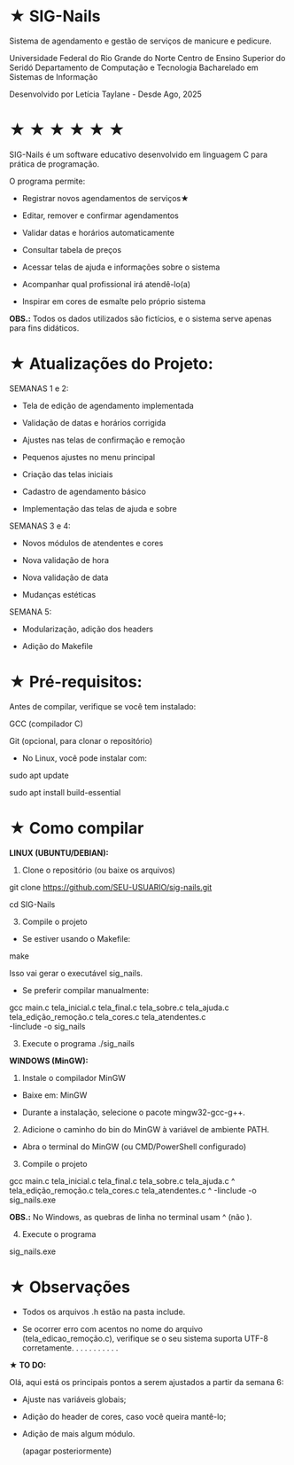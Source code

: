 # ★ SIG-Nails
Sistema de agendamento e gestão de serviços de manicure e pedicure.

Universidade Federal do Rio Grande do Norte
Centro de Ensino Superior do Seridó
Departamento de Computação e Tecnologia
Bacharelado em Sistemas de Informação

Desenvolvido por Letícia Taylane - Desde Ago, 2025
# ★ ★ ★ ★ ★ ★
SIG-Nails é um software educativo desenvolvido em linguagem C para prática de programação.

O programa permite:

- Registrar novos agendamentos de serviços★

- Editar, remover e confirmar agendamentos

- Validar datas e horários automaticamente

- Consultar tabela de preços

- Acessar telas de ajuda e informações sobre o sistema

- Acompanhar qual profissional irá atendê-lo(a)

- Inspirar em cores de esmalte pelo próprio sistema

**OBS.:**
Todos os dados utilizados são fictícios, e o sistema serve apenas para fins didáticos.


# ★ Atualizações do Projeto:

SEMANAS 1 e 2:

- Tela de edição de agendamento implementada

- Validação de datas e horários corrigida

- Ajustes nas telas de confirmação e remoção

- Pequenos ajustes no menu principal

- Criação das telas iniciais

- Cadastro de agendamento básico

- Implementação das telas de ajuda e sobre

SEMANAS 3 e 4:

- Novos módulos de atendentes e cores
  
- Nova validação de hora

- Nova validação de data
  
- Mudanças estéticas

SEMANA 5:

- Modularização, adição dos headers

- Adição do Makefile

# ★ Pré-requisitos:

Antes de compilar, verifique se você tem instalado:

GCC (compilador C)

Git (opcional, para clonar o repositório)

- No Linux, você pode instalar com:

sudo apt update

sudo apt install build-essential

# ★ Como compilar
**LINUX (UBUNTU/DEBIAN):**
1. Clone o repositório (ou baixe os arquivos)
   
git clone https://github.com/SEU-USUARIO/sig-nails.git

cd SIG-Nails

3. Compile o projeto

- Se estiver usando o Makefile:

make


Isso vai gerar o executável sig_nails.

- Se preferir compilar manualmente:

gcc main.c tela_inicial.c tela_final.c tela_sobre.c tela_ajuda.c \
tela_edição_remoção.c tela_cores.c tela_atendentes.c \
-Iinclude -o sig_nails

3. Execute o programa
./sig_nails

**WINDOWS (MinGW):**

1. Instale o compilador MinGW

- Baixe em: MinGW

- Durante a instalação, selecione o pacote mingw32-gcc-g++.

2. Adicione o caminho do bin do MinGW à variável de ambiente PATH.

- Abra o terminal do MinGW (ou CMD/PowerShell configurado)

3. Compile o projeto

gcc main.c tela_inicial.c tela_final.c tela_sobre.c tela_ajuda.c ^
tela_edição_remoção.c tela_cores.c tela_atendentes.c ^
-Iinclude -o sig_nails.exe

**OBS.:** No Windows, as quebras de linha no terminal usam ^ (não \).

4. Execute o programa

sig_nails.exe

# ★ Observações

- Todos os arquivos .h estão na pasta include.

- Se ocorrer erro com acentos no nome do arquivo (tela_edicao_remoção.c), verifique se o seu sistema suporta UTF-8 corretamente.
.
.
.
.
.
.
.
.
.
.


**★ TO DO:**

Olá, aqui está os principais pontos a serem ajustados a partir da semana 6:

- Ajuste nas variáveis globais;

- Adição do header de cores, caso você queira mantê-lo;

- Adição de mais algum módulo.

  (apagar posteriormente)


